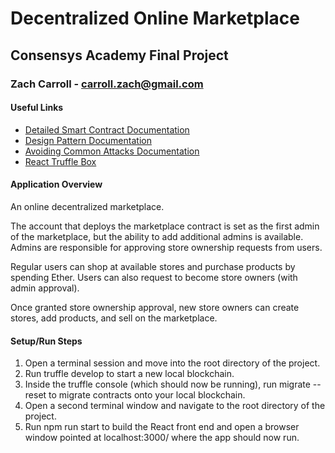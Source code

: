 

# Decentralized Online Marketplace
## Consensys Academy Final Project
### Zach Carroll - carroll.zach@gmail.com

#### Useful Links
- [Detailed Smart Contract Documentation](documentation/smart_contract_details.md)
- [Design Pattern Documentation](documentation/design_pattern_decisions.md)
- [Avoiding Common Attacks Documentation](documentation/avoiding_common_attacks.md)
- [React Truffle Box](https://truffleframework.com/boxes/react)

#### Application Overview
An online decentralized marketplace. 

The account that deploys the marketplace contract is set as the first admin of the marketplace, but the ability to add additional admins is available. Admins are responsible for approving store ownership requests from users. 

Regular users can shop at available stores and purchase products by spending Ether. Users can also request to become store owners (with admin approval).

Once granted store ownership approval, new store owners can create stores, add products, and sell on the marketplace. 

#### Setup/Run Steps
1. Open a terminal session and move into the root directory of the project.
1. Run truffle develop to start a new local blockchain.
1. Inside the truffle console (which should now be running), run migrate --reset to migrate contracts onto your local blockchain.
1. Open a second terminal window and navigate to the root directory of the project.
1. Run npm run start to build the React front end and open a browser window pointed at localhost:3000/ where the app should now run.
